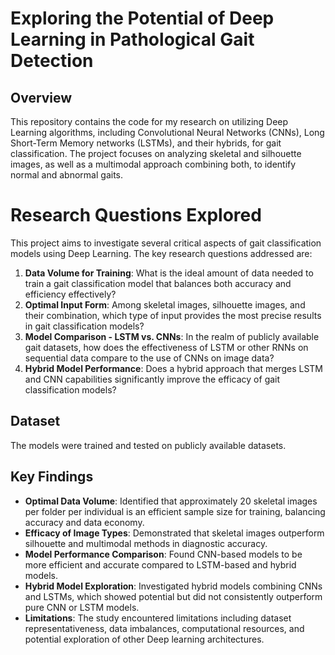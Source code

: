 # Exploring the Potential of Deep Learning in Pathological Gait Detection

## Overview
This repository contains the code for my research on utilizing Deep Learning algorithms, including Convolutional Neural Networks (CNNs), Long Short-Term Memory networks (LSTMs), and their hybrids, for gait classification. The project focuses on analyzing skeletal and silhouette images, as well as a multimodal approach combining both, to identify normal and abnormal gaits.

# Research Questions Explored

This project aims to investigate several critical aspects of gait classification models using Deep Learning. The key research questions addressed are:

1. **Data Volume for Training**: What is the ideal amount of data needed to train a gait classification model that balances both accuracy and efficiency effectively?
2. **Optimal Input Form**: Among skeletal images, silhouette images, and their combination, which type of input provides the most precise results in gait classification models?
3. **Model Comparison - LSTM vs. CNNs**: In the realm of publicly available gait datasets, how does the effectiveness of LSTM or other RNNs on sequential data compare to the use of CNNs on image data?
4. **Hybrid Model Performance**: Does a hybrid approach that merges LSTM and CNN capabilities significantly improve the efficacy of gait classification models?


## Dataset
The models were trained and tested on publicly available datasets. 

## Key Findings
- **Optimal Data Volume**: Identified that approximately 20 skeletal images per folder per individual is an efficient sample size for training, balancing accuracy and data economy.
- **Efficacy of Image Types**: Demonstrated that skeletal images outperform silhouette and multimodal methods in diagnostic accuracy.
- **Model Performance Comparison**: Found CNN-based models to be more efficient and accurate compared to LSTM-based and hybrid models.
- **Hybrid Model Exploration**: Investigated hybrid models combining CNNs and LSTMs, which showed potential but did not consistently outperform pure CNN or LSTM models.
- **Limitations**: The study encountered limitations including dataset representativeness, data imbalances, computational resources, and potential exploration of other Deep learning architectures.

